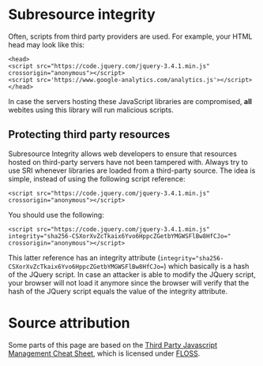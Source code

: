 # Subresource integrity
Often, scripts from third party providers are used. For example, your HTML head may look like this:

```
<head>
<script src="https://code.jquery.com/jquery-3.4.1.min.js" crossorigin="anonymous"></script>
<script src='https://www.google-analytics.com/analytics.js'></script>
</head>
```

In case the servers hosting these JavaScript libraries are compromised, **all** webites using this library will run malicious scripts. 

## Protecting third party resources
Subresource Integrity allows web developers to ensure that resources hosted on third-party servers have not been tampered with. Always try to use SRI whenever libraries are loaded from a third-party source.
The idea is simple, instead of using the following script reference:

```
<script src="https://code.jquery.com/jquery-3.4.1.min.js" crossorigin="anonymous"></script>
```

You should use the following:

```
<script src="https://code.jquery.com/jquery-3.4.1.min.js" integrity="sha256-CSXorXvZcTkaix6Yvo6HppcZGetbYMGWSFlBw8HfCJo=" crossorigin="anonymous"></script>
```

This latter reference has an integrity attribute (`integrity="sha256-CSXorXvZcTkaix6Yvo6HppcZGetbYMGWSFlBw8HfCJo=`) which basically is a hash of the JQuery script. In case an attacker is able to modify the JQuery script, your browser will not load it anymore since the browser will verify that the hash of the JQuery script equals the value of the integrity attribute. 

# Source attribution
Some parts of this page are based on the [Third Party Javascript Management Cheat Sheet](https://owasp.org/www-project-cheat-sheets/cheatsheets/Third_Party_Javascript_Management_Cheat_Sheet), which is licensed under [FLOSS](https://owasp.org/about/).